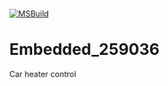 [![MSBuild](https://github.com/vishwas1703/Embedded_259036/actions/workflows/msbuild.yml/badge.svg)](https://github.com/vishwas1703/Embedded_259036/actions/workflows/msbuild.yml)
# Embedded_259036
Car heater control 
